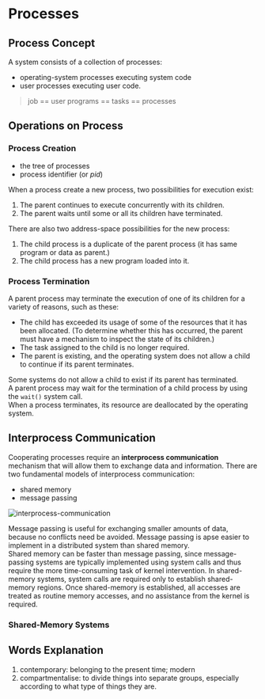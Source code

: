 # Processes

## Process Concept

A system consists of a collection of processes:

- operating-system processes executing system code
- user processes executing user code.

> job == user programs == tasks == processes

## Operations on Process

### Process Creation

- the tree of processes
- process identifier (or _pid_)

When a process create a new process, two possibilities for execution exist:

1. The parent continues to execute concurrently with its children.
2. The parent waits until some or all its children have terminated.

There are also two address-space possibilities for the new process:

1. The child process is a duplicate of the parent process (it has same program or data as parent.)
2. The child process has a new program loaded into it.

### Process Termination

A parent process may terminate the execution of one of its children for a variety of reasons, such as these:

- The child has exceeded its usage of some of the resources that it has been allocated. (To determine whether this has occurred, the parent must have a mechanism to inspect the state of its children.)
- The task assigned to the child is no longer required.
- The parent is existing, and the operating system does not allow a child to continue if its parent terminates.

Some systems do not allow a child to exist if its parent has terminated.  
A parent process may wait for the termination of a child process by using the `wait()` system call.  
When a process terminates, its resource are deallocated by the operating system.

## Interprocess Communication

Cooperating processes require an **interprocess communication** mechanism that will allow them to exchange data and information. There are two fundamental models of interprocess communication:

- shared memory
- message passing

![interprocess-communication][image-1]

Message passing is useful for exchanging smaller amounts of data, because no conflicts need be avoided. Message passing is apse easier to implement in a distributed system than shared memory.  
Shared memory can be faster than message passing, since message-passing systems are typically implemented using system calls and thus require the more time-consuming task of kernel intervention. In shared-memory systems, system calls are required only to establish shared-memory regions. Once shared-memory is established, all accesses are treated as routine memory accesses, and no assistance from the kernel is required.

### Shared-Memory Systems

## Words Explanation

1. contemporary: belonging to the present time; modern
2. compartmentalise: to divide things into separate groups, especially according to what type of things they are.

[image-1]: http://img1.ph.126.net/C7GTYYrn2lOc1ZAhFKtQ1Q==/6619238120095273249.png
